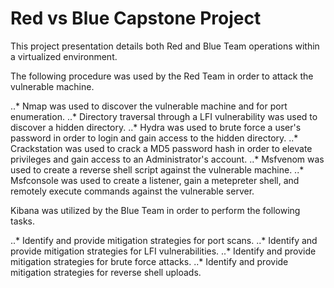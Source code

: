 # Red vs Blue Capstone Project

This project presentation details both Red and Blue Team operations within a virtualized environment.

The following procedure was used by the Red Team in order to attack the vulnerable machine.

..* Nmap was used to discover the vulnerable machine and for port enumeration.
..* Directory traversal through a LFI vulnerability was used to discover a hidden directory.
..* Hydra was used to brute force a user's password in order to login and gain access to the hidden directory.
..* Crackstation was used to crack a MD5 password hash in order to elevate privileges and gain access to an Administrator's account.
..* Msfvenom was used to create a reverse shell script against the vulnerable machine.
..* Msfconsole was used to create a listener, gain a metepreter shell, and remotely execute commands against the vulnerable server.

Kibana was utilized by the Blue Team in order to perform the following tasks.

..* Identify and provide mitigation strategies for port scans.
..* Identify and provide mitigation strategies for LFI vulnerabilities.
..* Identify and provide mitigation strategies for brute force attacks.
..* Identify and provide mitigation strategies for reverse shell uploads.